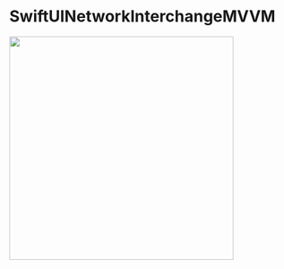 # SwiftUINetworkInterchangeMVVM

<img src="https://github.com/berkcangursoy/SwiftUINetworkInterchangeMVVM/assets/135321861/91b1dabf-f172-4e76-a83a-b7e1e8ae570e" widght=200 height=400>
